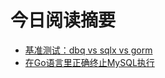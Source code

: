 # 今日阅读摘要

* [基准测试：dbq vs sqlx vs gorm](https://medium.com/@rocketlaunchr.cloud/how-to-benchmark-dbq-vs-sqlx-vs-gorm-e814caacecb5)
* [在Go语言里正确终止MySQL执行](https://medium.com/@rocketlaunchr.cloud/canceling-mysql-in-go-827ed8f83b30)
